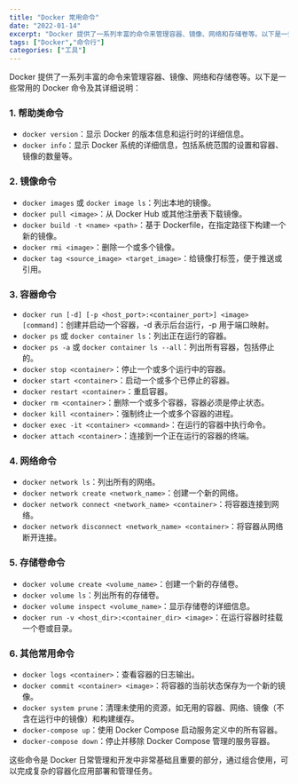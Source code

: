 ```yaml
---
title: "Docker 常用命令"
date: "2022-01-14"
excerpt: "Docker 提供了一系列丰富的命令来管理容器、镜像、网络和存储卷等。以下是一些常用的 Docker 命令及其详细说明"
tags: ["Docker","命令行"]
categories: ["工具"]
---
```



Docker 提供了一系列丰富的命令来管理容器、镜像、网络和存储卷等。以下是一些常用的 Docker 命令及其详细说明：
### 1. 帮助类命令

- `docker version`：显示 Docker 的版本信息和运行时的详细信息。
- `docker info`：显示 Docker 系统的详细信息，包括系统范围的设置和容器、镜像的数量等。
### 2. 镜像命令

- `docker images` 或 `docker image ls`：列出本地的镜像。
- `docker pull <image>`：从 Docker Hub 或其他注册表下载镜像。
- `docker build -t <name> <path>`：基于 Dockerfile，在指定路径下构建一个新的镜像。
- `docker rmi <image>`：删除一个或多个镜像。
- `docker tag <source_image> <target_image>`：给镜像打标签，便于推送或引用。
### 3. 容器命令

- `docker run [-d] [-p <host_port>:<container_port>] <image> [command]`：创建并启动一个容器，-d 表示后台运行，-p 用于端口映射。
- `docker ps` 或 `docker container ls`：列出正在运行的容器。
- `docker ps -a` 或 `docker container ls --all`：列出所有容器，包括停止的。
- `docker stop <container>`：停止一个或多个运行中的容器。
- `docker start <container>`：启动一个或多个已停止的容器。
- `docker restart <container>`：重启容器。
- `docker rm <container>`：删除一个或多个容器，容器必须是停止状态。
- `docker kill <container>`：强制终止一个或多个容器的进程。
- `docker exec -it <container> <command>`：在运行的容器中执行命令。
- `docker attach <container>`：连接到一个正在运行的容器的终端。
### 4. 网络命令

- `docker network ls`：列出所有的网络。
- `docker network create <network_name>`：创建一个新的网络。
- `docker network connect <network_name> <container>`：将容器连接到网络。
- `docker network disconnect <network_name> <container>`：将容器从网络断开连接。
### 5. 存储卷命令

- `docker volume create <volume_name>`：创建一个新的存储卷。
- `docker volume ls`：列出所有的存储卷。
- `docker volume inspect <volume_name>`：显示存储卷的详细信息。
- `docker run -v <host_dir>:<container_dir> <image>`：在运行容器时挂载一个卷或目录。
### 6. 其他常用命令

- `docker logs <container>`：查看容器的日志输出。
- `docker commit <container> <image>`：将容器的当前状态保存为一个新的镜像。
- `docker system prune`：清理未使用的资源，如无用的容器、网络、镜像（不含在运行中的镜像）和构建缓存。
- `docker-compose up`：使用 Docker Compose 启动服务定义中的所有容器。
- `docker-compose down`：停止并移除 Docker Compose 管理的服务容器。

这些命令是 Docker 日常管理和开发中非常基础且重要的部分，通过组合使用，可以完成复杂的容器化应用部署和管理任务。
